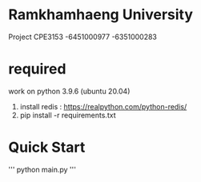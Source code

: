 # Ramkhamhaeng University
Project CPE3153
-6451000977
-6351000283

# required
work on python 3.9.6 (ubuntu 20.04)
1. install redis : https://realpython.com/python-redis/
2. pip install -r requirements.txt

# Quick Start
'''
python main.py
'''
